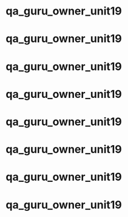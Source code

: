 # qa_guru_owner_unit19
# qa_guru_owner_unit19
# qa_guru_owner_unit19
# qa_guru_owner_unit19
# qa_guru_owner_unit19
# qa_guru_owner_unit19
# qa_guru_owner_unit19
# qa_guru_owner_unit19
